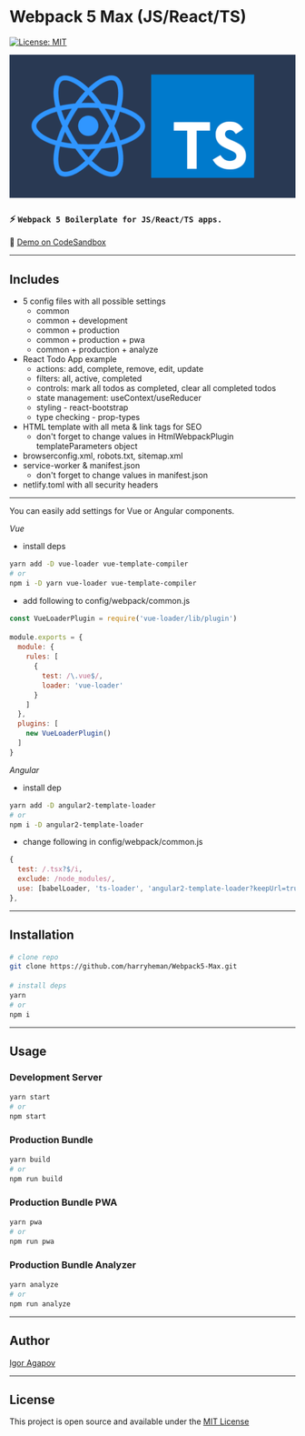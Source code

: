 # Webpack 5 Max (JS/React/TS)

[![License: MIT](https://img.shields.io/badge/License-MIT-blue.svg)](https://opensource.org/licenses/MIT)

![logo](./public/assets/icons/logo.png)

### :zap: `Webpack 5 Boilerplate for JS/React/TS apps.`

:link: [Demo on CodeSandbox](https://codesandbox.io/s/webpack5-max-jsreactts-j2o2u)

---

## Includes

- 5 config files with all possible settings
  - common
  - common + development
  - common + production
  - common + production + pwa
  - common + production + analyze
- React Todo App example
  - actions: add, complete, remove, edit, update
  - filters: all, active, completed
  - controls: mark all todos as completed, clear all completed todos
  - state management: useContext/useReducer
  - styling - react-bootstrap
  - type checking - prop-types
- HTML template with all meta & link tags for SEO
  - don't forget to change values in HtmlWebpackPlugin templateParameters object
- browserconfig.xml, robots.txt, sitemap.xml
- service-worker & manifest.json
  - don't forget to change values in manifest.json
- netlify.toml with all security headers
---
You can easily add settings for Vue or Angular components.

*Vue*

- install deps

```bash
yarn add -D vue-loader vue-template-compiler
# or
npm i -D yarn vue-loader vue-template-compiler
```

- add following to config/webpack/common.js

```js
const VueLoaderPlugin = require('vue-loader/lib/plugin')

module.exports = {
  module: {
    rules: [
      {
        test: /\.vue$/,
        loader: 'vue-loader'
      }
    ]
  },
  plugins: [
    new VueLoaderPlugin()
  ]
}
```

*Angular*

- install dep

```bash
yarn add -D angular2-template-loader
# or
npm i -D angular2-template-loader
```

- change following in config/webpack/common.js

```js
{
  test: /.tsx?$/i,
  exclude: /node_modules/,
  use: [babelLoader, 'ts-loader', 'angular2-template-loader?keepUrl=true']
},
```

---

## Installation

```bash
# clone repo
git clone https://github.com/harryheman/Webpack5-Max.git

# install deps
yarn
# or
npm i
```

---

## Usage

### Development Server

```bash
yarn start
# or
npm start
```

### Production Bundle

```bash
yarn build
# or
npm run build
```

### Production Bundle PWA

```bash
yarn pwa
# or
npm run pwa
```

### Production Bundle Analyzer

```bash
yarn analyze
# or
npm run analyze
```
---
## Author

[Igor Agapov](https://github.com/harryheman)

---
## License

This project is open source and available under the [MIT License](LICENSE)
